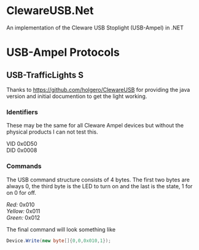 # ClewareUSB.Net
An implementation of the Cleware USB Stoplight (USB-Ampel) in .NET

# USB-Ampel Protocols

## USB-TrafficLights S

Thanks to https://github.com/holgero/ClewareUSB for providing the java version and initial documention to get the light working.

### Identifiers
These may be the same for all Cleware Ampel devices but without the physical products I can not test this.

VID 0x0D50  
DID 0x0008

### Commands
The USB command structure consists of 4 bytes. The first two bytes are always 0, the third byte is the LED to turn on and the last is the state, 1 for on 0 for off.

*Red:* 0x010  
*Yellow:* 0x011  
*Green:* 0x012

The final command will look something like  
```csharp 
Device.Write(new byte[]{0,0,0x010,1}); 
```
